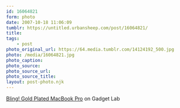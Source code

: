 ```yaml
---
id: 16064821
form: photo
date: 2007-10-18 11:06:09
tumblr: https://untitled.urbansheep.com/post/16064821/
title:
tags:
    - post
photo_original_url: https://64.media.tumblr.com/14124192_500.jpg
photo: /media/16064821.jpg
photo_caption: 
photo_source:
photo_source_url:
photo_source_title:
layout: post-photo.njk
---
```


<p><a href="http://blog.wired.com/gadgets/2007/10/bling-gold-plat.html">Bling! Gold Plated MacBook Pro</a> on Gadget Lab</p>

